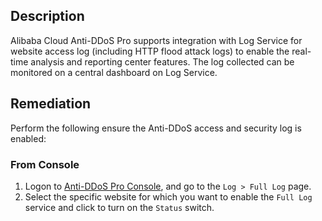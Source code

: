 ## Description

Alibaba Cloud Anti-DDoS Pro supports integration with Log Service for website access log (including HTTP flood attack logs) to enable the real-time analysis and reporting center features. The log collected can be monitored on a central dashboard on Log Service.

## Remediation

Perform the following ensure the Anti-DDoS access and security log is enabled:

### From Console

1. Logon to [Anti-DDoS Pro Console](https://yundun.console.aliyun.com/), and go to the `Log > Full Log` page.
2. Select the specific website for which you want to enable the `Full Log` service and click to turn on the `Status` switch.